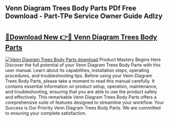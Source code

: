 ## Venn Diagram Trees Body Parts PDf Free Download - Part-TPe Service Owner Guide AdIzy

# <h2><a href="http://dfo7st.blite.top/?on=Venn+Diagram+Trees+Body+Parts">🔗Download New 👉🔴 Venn Diagram Trees Body Parts</a></h2>

[![Venn Diagram Trees Body Parts download](https://i.imgur.com/lujVjoI.png)](http://dfo7st.blite.top/?on=Venn+Diagram+Trees+Body+Parts)
Product Mastery Begins Here Discover the full potential of your Venn Diagram Trees Body Parts with this user manual. Learn about its capabilities, installation steps, operating procedures, and troubleshooting tips. Before using your Venn Diagram Trees Body Parts, please take a moment to read this manual carefully. It contains essential information on product setup, operation, maintenance, and troubleshooting, ensuring that you are able to use the product safely and effectively. This remarkable Venn Diagram Trees Body Parts offers a comprehensive suite of features designed to streamline your workflow. Your Success is Our Priority Venn Diagram Trees Body Parts. We are committed to ensuring your complete satisfaction.
